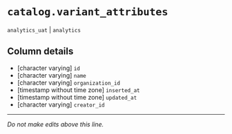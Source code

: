 # `catalog.variant_attributes`
`analytics_uat` | `analytics`

## Column details
* [character varying] `id`
* [character varying] `name`
* [character varying] `organization_id`
* [timestamp without time zone] `inserted_at`
* [timestamp without time zone] `updated_at`
* [character varying] `creator_id`

-------------------------------------------------------------------------------
*Do not make edits above this line.*
